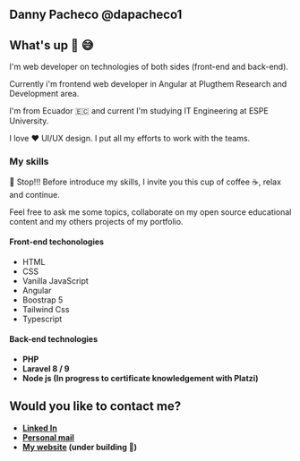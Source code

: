 ## Danny Pacheco @dapacheco1

## What's up 👋 😅

I'm web developer on technologies of both sides (front-end and back-end).

Currently i'm frontend web developer in Angular at Plugthem Research and Development area.

I'm from Ecuador 🇪🇨 and current I'm studying IT Engineering at ESPE University.

I love ❤️ UI/UX design. I put all my efforts to work with the teams.
### My skills
🛑 Stop!!! Before introduce my skills, I invite you this cup of coffee ☕, relax and continue.

Feel free to ask me some topics, collaborate on my open source educational content and my others projects of my portfolio.

#### <b>Front-end techonologies</b> 
- HTML
- CSS
- Vanilla JavaScript 
- Angular
- Boostrap 5
- Tailwind Css
- Typescript

#### <b>Back-end technologies
- PHP
- Laravel 8 / 9
- Node js (In progress to certificate knowledgement with Platzi)
 
## Would you like to contact me?
- [Linked In](https://www.linkedin.com/in/danny-pacheco-dev/)
- [Personal mail](dannypachecodev@hotmail.com)
- [My website](https://dapachecodev.com/) (under building 🚧)

